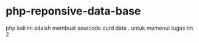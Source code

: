# php-reponsive-data-base
php kali ini adalah membuat sourcode curd data .
untuk memenui tugas tm 2
